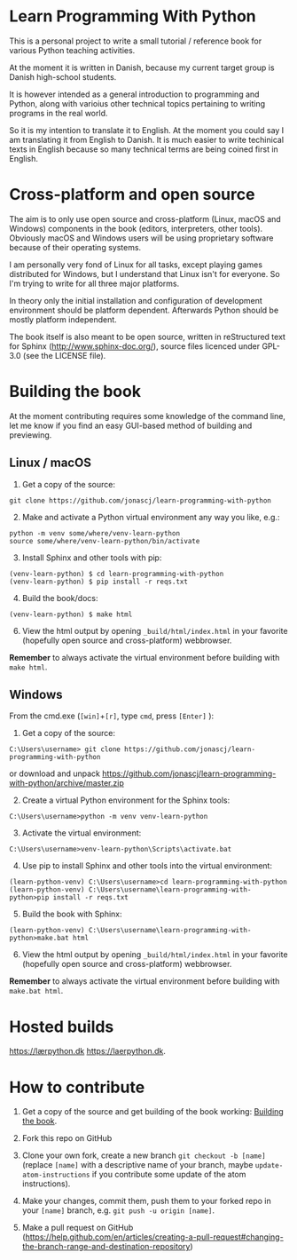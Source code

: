Learn Programming With Python
=============================

This is a personal project to write a small tutorial / reference book
for various Python teaching activities.

At the moment it is written in Danish, because my current target group
is Danish high-school students.

It is however intended as a general introduction to programming and Python, 
along with varioius other technical topics pertaining to writing
programs in the real world.

So it is my intention to translate it to English.
At the moment you could say I am translating it from English to Danish.
It is much easier to write techinical texts in English
because so many technical terms are being coined first in English.


Cross-platform and open source
==============================

The aim is to only use open source and cross-platform (Linux, macOS and Windows)
components in the book (editors, interpreters, other tools).
Obviously macOS and Windows users will be using proprietary software 
because of their operating systems.

I am personally very fond of Linux for all tasks,
except playing games distributed for Windows,
but I understand that Linux isn't for everyone.
So I'm trying to write for all three major platforms.

In theory only the initial installation and configuration 
of development environment should be platform dependent.
Afterwards Python should be mostly platform independent.

The book itself is also meant to be open source,
written in reStructured text for Sphinx (http://www.sphinx-doc.org/),
source files licenced under GPL-3.0 (see the LICENSE file).



Building the book
=================

At the moment contributing requires some knowledge of the command line,
let me know if you find an easy GUI-based method of building and previewing.

Linux / macOS
-------------

1. Get a copy of the source:
```
git clone https://github.com/jonascj/learn-programming-with-python
```

2. Make and activate a Python virtual environment any way you like, e.g.:
```
python -m venv some/where/venv-learn-python
source some/where/venv-learn-python/bin/activate
```

3. Install Sphinx and other tools with pip: 
```
(venv-learn-python) $ cd learn-programming-with-python
(venv-learn-python) $ pip install -r reqs.txt
```

4. Build the book/docs:
```
(venv-learn-python) $ make html
```

6. View the html output by opening ``_build/html/index.html``
in your favorite (hopefully open source and cross-platform) webbrowser.

**Remember** to always activate the virtual environment before
building with ``make html``.

Windows
-------
From the cmd.exe (``[win]``+``[r]``, type ``cmd``, press ``[Enter]`` ):

1. Get a copy of the source:
```
C:\Users\username> git clone https://github.com/jonascj/learn-programming-with-python
```
or download and unpack 
https://github.com/jonascj/learn-programming-with-python/archive/master.zip


2. Create a virtual Python environment for the Sphinx tools:
```
C:\Users\username>python -m venv venv-learn-python
```

3. Activate the virtual environment:
```
C:\Users\username>venv-learn-python\Scripts\activate.bat
```

4. Use pip to install Sphinx and other tools into the virtual environment:
```
(learn-python-venv) C:\Users\username>cd learn-programming-with-python
(learn-python-venv) C:\Users\username\learn-programming-with-python>pip install -r reqs.txt
```

5. Build the book with Sphinx:
```
(learn-python-venv) C:\Users\username\learn-programming-with-python>make.bat html
```

6. View the html output by opening ``_build/html/index.html``
in your favorite (hopefully open source and cross-platform) webbrowser.

**Remember** to always activate the virtual environment before
building with ``make.bat html``.


Hosted builds
=============
https://lærpython.dk 
https://laerpython.dk.


How to contribute
=================
1. Get a copy of the source and get building of the book working:
[Building the book](#building-the-book). 

2. Fork this repo on GitHub

3. Clone your own fork, create a new branch ``git checkout -b [name]``
(replace ``[name]`` with a descriptive name of your branch,
maybe ``update-atom-instructions`` if you contribute some update
of the atom instructions).


4. Make your changes, commit them, push them to your forked repo
in your ``[name]`` branch, e.g. ``git push -u origin [name]``.

5. Make a pull request on GitHub 
(https://help.github.com/en/articles/creating-a-pull-request#changing-the-branch-range-and-destination-repository)
